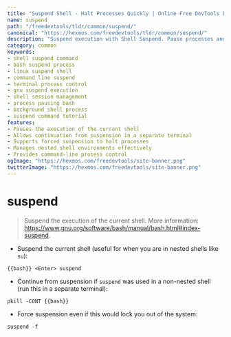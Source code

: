 ```yaml
---
title: "Suspend Shell - Halt Processes Quickly | Online Free DevTools by Hexmos"
name: suspend
path: "/freedevtools/tldr/common/suspend/"
canonical: "https://hexmos.com/freedevtools/tldr/common/suspend/"
description: "Suspend execution with Shell Suspend. Pause processes and manage shell sessions using this command line tool. Free online tool, no registration required."
category: common
keywords:
- shell suspend command
- bash suspend process
- linux suspend shell
- command line suspend
- terminal process control
- gnu suspend execution
- shell session management
- process pausing bash
- background shell process
- suspend command tutorial
features:
- Pauses the execution of the current shell
- Allows continuation from suspension in a separate terminal
- Supports forced suspension to halt processes
- Manages nested shell environments effectively
- Provides command-line process control
ogImage: "https://hexmos.com/freedevtools/site-banner.png"
twitterImage: "https://hexmos.com/freedevtools/site-banner.png"
---
```


# suspend

> Suspend the execution of the current shell.
> More information: <https://www.gnu.org/software/bash/manual/bash.html#index-suspend>.

- Suspend the current shell (useful for when you are in nested shells like `su`):

`{{bash}} <Enter> suspend`

- Continue from suspension if `suspend` was used in a non-nested shell (run this in a separate terminal):

`pkill -CONT {{bash}}`

- Force suspension even if this would lock you out of the system:

`suspend -f`
